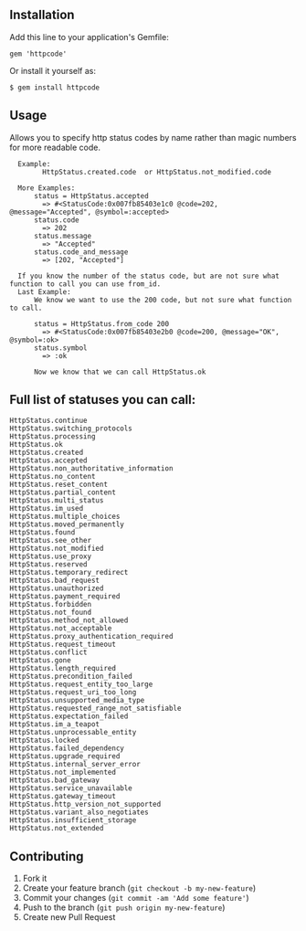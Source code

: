 ## Installation

Add this line to your application's Gemfile:

    gem 'httpcode'

Or install it yourself as:

    $ gem install httpcode

## Usage

Allows you to specify http status codes by name rather than magic numbers for more readable code.

      Example:
            HttpStatus.created.code  or HttpStatus.not_modified.code

      More Examples:
          status = HttpStatus.accepted
            => #<StatusCode:0x007fb85403e1c0 @code=202, @message="Accepted", @symbol=:accepted>
          status.code
            => 202
          status.message
            => "Accepted"
          status.code_and_message
            => [202, "Accepted"]

      If you know the number of the status code, but are not sure what function to call you can use from_id.
      Last Example:
          We know we want to use the 200 code, but not sure what function to call.

          status = HttpStatus.from_code 200
            => #<StatusCode:0x007fb85403e2b0 @code=200, @message="OK", @symbol=:ok>
          status.symbol
            => :ok

          Now we know that we can call HttpStatus.ok

## Full list of statuses you can call:
    HttpStatus.continue
    HttpStatus.switching_protocols
    HttpStatus.processing
    HttpStatus.ok
    HttpStatus.created
    HttpStatus.accepted
    HttpStatus.non_authoritative_information
    HttpStatus.no_content
    HttpStatus.reset_content
    HttpStatus.partial_content
    HttpStatus.multi_status
    HttpStatus.im_used
    HttpStatus.multiple_choices
    HttpStatus.moved_permanently
    HttpStatus.found
    HttpStatus.see_other
    HttpStatus.not_modified
    HttpStatus.use_proxy
    HttpStatus.reserved
    HttpStatus.temporary_redirect
    HttpStatus.bad_request
    HttpStatus.unauthorized
    HttpStatus.payment_required
    HttpStatus.forbidden
    HttpStatus.not_found
    HttpStatus.method_not_allowed
    HttpStatus.not_acceptable
    HttpStatus.proxy_authentication_required
    HttpStatus.request_timeout
    HttpStatus.conflict
    HttpStatus.gone
    HttpStatus.length_required
    HttpStatus.precondition_failed
    HttpStatus.request_entity_too_large
    HttpStatus.request_uri_too_long
    HttpStatus.unsupported_media_type
    HttpStatus.requested_range_not_satisfiable
    HttpStatus.expectation_failed
    HttpStatus.im_a_teapot
    HttpStatus.unprocessable_entity
    HttpStatus.locked
    HttpStatus.failed_dependency
    HttpStatus.upgrade_required
    HttpStatus.internal_server_error
    HttpStatus.not_implemented
    HttpStatus.bad_gateway
    HttpStatus.service_unavailable
    HttpStatus.gateway_timeout
    HttpStatus.http_version_not_supported
    HttpStatus.variant_also_negotiates
    HttpStatus.insufficient_storage
    HttpStatus.not_extended




## Contributing

1. Fork it
2. Create your feature branch (`git checkout -b my-new-feature`)
3. Commit your changes (`git commit -am 'Add some feature'`)
4. Push to the branch (`git push origin my-new-feature`)
5. Create new Pull Request
